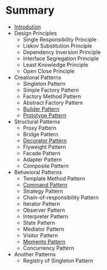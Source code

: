 # Summary

* [Introdution](README.md)
* Design Principles
  * Single Responsibility Principle
  * Liskov Substitution Principle
  * Dependency Inversion Principle
  * Interface Segregation Principle
  * Least Knowledge Principle
  * Open Close Principle
* Creational Patterns
  * Singleton Pattern
  * Simple Factory Pattern
  * Factory Method Pattern
  * Abstract Factory Pattern
  * [Builder Pattern](creational-patterns/builder.md)
  * [Prototype Pattern](creational-patterns/prototype.md)
* Structural Patterns
  * Proxy Pattern
  * Bridge Pattern
  * [Decorator Pattern](structural-patterns/decorator.md)
  * Flyweight Pattern
  * Facade Pattern
  * Adapter Pattern
  * Composite Pattern
* Behavioral Patterns
  * Template Method Pattern
  * [Command Pattern](behavioral-patterns/command.md)
  * Strategy Pattern
  * Chain-of-responsibility Pattern
  * Iterator Pattern
  * Observer Pattern
  * Interpreter Pattern
  * State Pattern
  * Mediator Pattern
  * Visitor Pattern
  * [Memento Pattern](behavioral-patterns/memento.md)
  * Concurrency Pattern
* Another Patterns
  * Registry of Singleton Pattern
